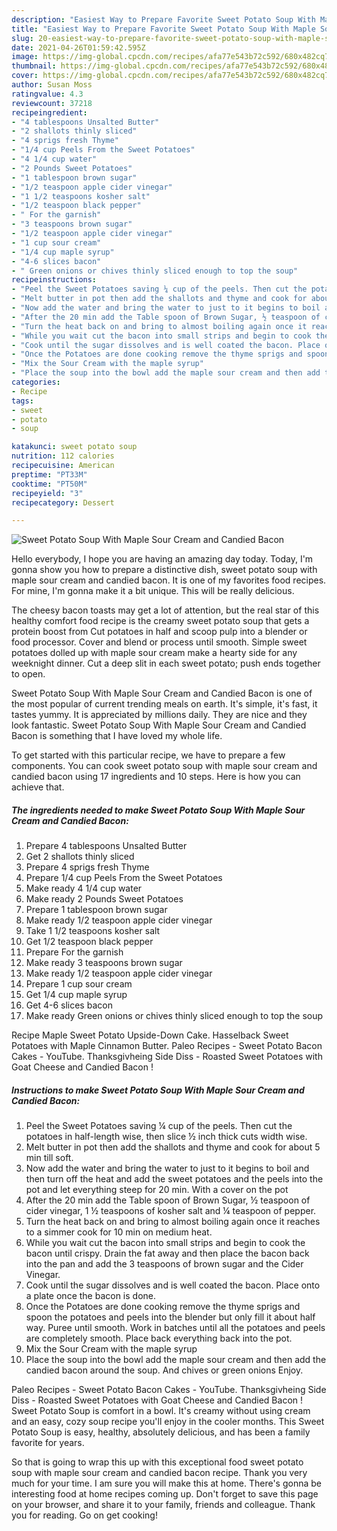 ```yaml
---
description: "Easiest Way to Prepare Favorite Sweet Potato Soup With Maple Sour Cream and Candied Bacon"
title: "Easiest Way to Prepare Favorite Sweet Potato Soup With Maple Sour Cream and Candied Bacon"
slug: 20-easiest-way-to-prepare-favorite-sweet-potato-soup-with-maple-sour-cream-and-candied-bacon
date: 2021-04-26T01:59:42.595Z
image: https://img-global.cpcdn.com/recipes/afa77e543b72c592/680x482cq70/sweet-potato-soup-with-maple-sour-cream-and-candied-bacon-recipe-main-photo.jpg
thumbnail: https://img-global.cpcdn.com/recipes/afa77e543b72c592/680x482cq70/sweet-potato-soup-with-maple-sour-cream-and-candied-bacon-recipe-main-photo.jpg
cover: https://img-global.cpcdn.com/recipes/afa77e543b72c592/680x482cq70/sweet-potato-soup-with-maple-sour-cream-and-candied-bacon-recipe-main-photo.jpg
author: Susan Moss
ratingvalue: 4.3
reviewcount: 37218
recipeingredient:
- "4 tablespoons Unsalted Butter"
- "2 shallots thinly sliced"
- "4 sprigs fresh Thyme"
- "1/4 cup Peels From the Sweet Potatoes"
- "4 1/4 cup water"
- "2 Pounds Sweet Potatoes"
- "1 tablespoon brown sugar"
- "1/2 teaspoon apple cider vinegar"
- "1 1/2 teaspoons kosher salt"
- "1/2 teaspoon black pepper"
- " For the garnish"
- "3 teaspoons brown sugar"
- "1/2 teaspoon apple cider vinegar"
- "1 cup sour cream"
- "1/4 cup maple syrup"
- "4-6 slices bacon"
- " Green onions or chives thinly sliced enough to top the soup"
recipeinstructions:
- "Peel the Sweet Potatoes saving ¼ cup of the peels. Then cut the potatoes in half-length wise, then slice ½ inch thick cuts width wise."
- "Melt butter in pot then add the shallots and thyme and cook for about 5 min till soft."
- "Now add the water and bring the water to just to it begins to boil and then turn off the heat and add the sweet potatoes and the peels into the pot and let everything steep for 20 min. With a cover on the pot"
- "After the 20 min add the Table spoon of Brown Sugar, ½ teaspoon of cider vinegar, 1 ½ teaspoons of kosher salt and ¼ teaspoon of pepper."
- "Turn the heat back on and bring to almost boiling again once it reaches to a simmer cook for 10 min on medium heat."
- "While you wait cut the bacon into small strips and begin to cook the bacon until crispy. Drain the fat away and then place the bacon back into the pan and add the 3 teaspoons of brown sugar and the Cider Vinegar."
- "Cook until the sugar dissolves and is well coated the bacon. Place onto a plate once the bacon is done."
- "Once the Potatoes are done cooking remove the thyme sprigs and spoon the potatoes and peels into the blender but only fill it about half way. Puree until smooth. Work in batches until all the potatoes and peels are completely smooth. Place back everything back into the pot."
- "Mix the Sour Cream with the maple syrup"
- "Place the soup into the bowl add the maple sour cream and then add the candied bacon around the soup. And chives or green onions Enjoy."
categories:
- Recipe
tags:
- sweet
- potato
- soup

katakunci: sweet potato soup 
nutrition: 112 calories
recipecuisine: American
preptime: "PT33M"
cooktime: "PT50M"
recipeyield: "3"
recipecategory: Dessert

---
```



![Sweet Potato Soup With Maple Sour Cream and Candied Bacon](https://img-global.cpcdn.com/recipes/afa77e543b72c592/680x482cq70/sweet-potato-soup-with-maple-sour-cream-and-candied-bacon-recipe-main-photo.jpg)

Hello everybody, I hope you are having an amazing day today. Today, I'm gonna show you how to prepare a distinctive dish, sweet potato soup with maple sour cream and candied bacon. It is one of my favorites food recipes. For mine, I'm gonna make it a bit unique. This will be really delicious.

The cheesy bacon toasts may get a lot of attention, but the real star of this healthy comfort food recipe is the creamy sweet potato soup that gets a protein boost from Cut potatoes in half and scoop pulp into a blender or food processor. Cover and blend or process until smooth. Simple sweet potatoes dolled up with maple sour cream make a hearty side for any weeknight dinner. Cut a deep slit in each sweet potato; push ends together to open.

Sweet Potato Soup With Maple Sour Cream and Candied Bacon is one of the most popular of current trending meals on earth. It's simple, it's fast, it tastes yummy. It is appreciated by millions daily. They are nice and they look fantastic. Sweet Potato Soup With Maple Sour Cream and Candied Bacon is something that I have loved my whole life.


To get started with this particular recipe, we have to prepare a few components. You can cook sweet potato soup with maple sour cream and candied bacon using 17 ingredients and 10 steps. Here is how you can achieve that.

<!--inarticleads1-->

##### The ingredients needed to make Sweet Potato Soup With Maple Sour Cream and Candied Bacon:

1. Prepare 4 tablespoons Unsalted Butter
1. Get 2 shallots thinly sliced
1. Prepare 4 sprigs fresh Thyme
1. Prepare 1/4 cup Peels From the Sweet Potatoes
1. Make ready 4 1/4 cup water
1. Make ready 2 Pounds Sweet Potatoes
1. Prepare 1 tablespoon brown sugar
1. Make ready 1/2 teaspoon apple cider vinegar
1. Take 1 1/2 teaspoons kosher salt
1. Get 1/2 teaspoon black pepper
1. Prepare  For the garnish
1. Make ready 3 teaspoons brown sugar
1. Make ready 1/2 teaspoon apple cider vinegar
1. Prepare 1 cup sour cream
1. Get 1/4 cup maple syrup
1. Get 4-6 slices bacon
1. Make ready  Green onions or chives thinly sliced enough to top the soup


Recipe Maple Sweet Potato Upside-Down Cake. Hasselback Sweet Potatoes with Maple Cinnamon Butter. Paleo Recipes - Sweet Potato Bacon Cakes - YouTube. Thanksgivheing Side Diss - Roasted Sweet Potatoes with Goat Cheese and Candied Bacon ! 

<!--inarticleads2-->

##### Instructions to make Sweet Potato Soup With Maple Sour Cream and Candied Bacon:

1. Peel the Sweet Potatoes saving ¼ cup of the peels. Then cut the potatoes in half-length wise, then slice ½ inch thick cuts width wise.
1. Melt butter in pot then add the shallots and thyme and cook for about 5 min till soft.
1. Now add the water and bring the water to just to it begins to boil and then turn off the heat and add the sweet potatoes and the peels into the pot and let everything steep for 20 min. With a cover on the pot
1. After the 20 min add the Table spoon of Brown Sugar, ½ teaspoon of cider vinegar, 1 ½ teaspoons of kosher salt and ¼ teaspoon of pepper.
1. Turn the heat back on and bring to almost boiling again once it reaches to a simmer cook for 10 min on medium heat.
1. While you wait cut the bacon into small strips and begin to cook the bacon until crispy. Drain the fat away and then place the bacon back into the pan and add the 3 teaspoons of brown sugar and the Cider Vinegar.
1. Cook until the sugar dissolves and is well coated the bacon. Place onto a plate once the bacon is done.
1. Once the Potatoes are done cooking remove the thyme sprigs and spoon the potatoes and peels into the blender but only fill it about half way. Puree until smooth. Work in batches until all the potatoes and peels are completely smooth. Place back everything back into the pot.
1. Mix the Sour Cream with the maple syrup
1. Place the soup into the bowl add the maple sour cream and then add the candied bacon around the soup. And chives or green onions Enjoy.


Paleo Recipes - Sweet Potato Bacon Cakes - YouTube. Thanksgivheing Side Diss - Roasted Sweet Potatoes with Goat Cheese and Candied Bacon ! Sweet Potato Soup is comfort in a bowl. It&#39;s creamy without using cream and an easy, cozy soup recipe you&#39;ll enjoy in the cooler months. This Sweet Potato Soup is easy, healthy, absolutely delicious, and has been a family favorite for years. 

So that is going to wrap this up with this exceptional food sweet potato soup with maple sour cream and candied bacon recipe. Thank you very much for your time. I am sure you will make this at home. There's gonna be interesting food at home recipes coming up. Don't forget to save this page on your browser, and share it to your family, friends and colleague. Thank you for reading. Go on get cooking!
